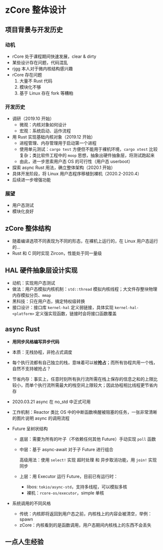# zCore 整体设计

## 项目背景与开发历史

### 动机

* rCore 处于课程期间快速发展，clear & dirty
* 某些设计存在问题，代码混乱
* rjgg 本人对于微内核结构感兴趣
* rCore 存在问题
  1. 大量不 Rust 代码
  2. 模块化不够
  3. 基于 Linux 存在 fork 等糟粕

### 开发历史

* 调研（2019.10 开始）
  * 微观：内核对象如何设计
  * 宏观：系统启动、运作流程
* 用 Rust 实现基础内核对象（2019.12 开始）
  * 进程管理、内存管理用于启动第一个进程
  * 使用单元测试：`cargo test` 方便但不能用于裸机环境，`cargo xtest` 比较复杂；类比软件工程中的 `moop` 思想，抽象出硬件抽象层，将测试跑起来
  * 由此，进一步思索用户态 OS 的可行性（用户态 userboot）
* 探索 async Rust 用法，确立整体架构（2020.1 开始）
* 具体开发阶段，将 Linux 用户态程序移植到裸机（2020.2-2020.4）
* 后续进一步增强功能

### 展望

* 用户态测试
* 模块化良好

## zCore 整体结构

* 随着编译选项不同表现为不同的形态，在裸机上运行的，在 Linux 用户态运行的...
* Rust 和 C 同时实现 Zircon，性能处于同一量级

## HAL 硬件抽象层设计实现

* 动机：实现用户态测试
* 做法：用户态模拟内核机制：`std::thread` 模拟内核线程；大文件存整块物理内存模拟分页、`mmap`
* 黑科技：只在用户态，搞定特权级转换
* 接口设计：接口库 `kernel-hal` 定义弱链接，具体实现 `kernel-hal-<platform>` 定义强实现函数，链接时会将接口函数覆盖

## async Rust

* **用同步风格编写异步代码**

* 本质：无栈协程，非抢占式调度

* 每个执行流都有自己独立的栈，意味着可以被**抢占**；而所有协程共用一个栈，自然不支持被抢占？

* 节省内存：事实上，任意时刻所有执行流所需在栈上保存的信息之和的上限比较小，而单个执行流所需最大的栈空间上限较大；因此协程相比线程更节省内存

* 2020.03.21 async 在 no_std 中正式可用

* 工作机制：Reactor 类比 OS 中的中断函数唤醒被阻塞的任务，一张非常清晰的图片说明 async 的调用流程

* Future 呈树状结构

  * 底层：需要为所有的叶子（不依赖任何其他 Future）手动实现 `poll` 函数

  * 中层：基于 async-await 对于子 Future 进行组合

    高级用法：使用 `select!` 实现 超时处理 和 异步取消功能，用 `join!` 实现同步

  * 上层：用 Executor 运行 Future，目前已有运行时：

    * libos: `tokio/async-std`，支持多线程，可以模拟多核
    * 裸机：`rcore-os/executor`，simple 单核

* 系统调用的不同风格

  * 传统：内核即将返回到用户态之前，内核栈上的内容会被清空，举例：spawn
  * zCore：内核看到的是函数调用，用户态期间内核栈上的东西不会丢失

## 一点人生经验

